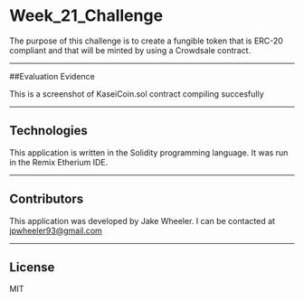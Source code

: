 # Week_21_Challenge
The purpose of this challenge is to create a fungible token that is ERC-20 compliant and that will be minted by using a Crowdsale contract.

---

##Evaluation Evidence

This is a screenshot of KaseiCoin.sol contract compiling succesfully 


---

## Technologies

This application is written in the Solidity programming language. It was run in the Remix Etherium IDE.


---

## Contributors

This application was developed by Jake Wheeler. I can be contacted at jpwheeler93@gmail.com


---

## License

MIT
